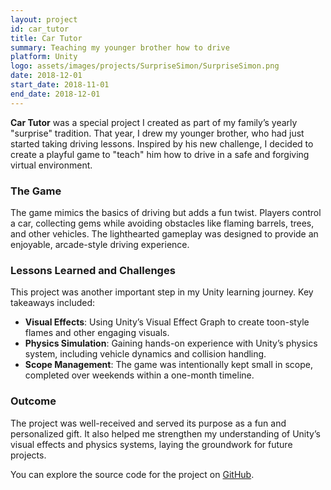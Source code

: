 ```yaml
---
layout: project
id: car_tutor
title: Car Tutor
summary: Teaching my younger brother how to drive
platform: Unity
logo: assets/images/projects/SurpriseSimon/SurpriseSimon.png
date: 2018-12-01
start_date: 2018-11-01
end_date: 2018-12-01
---
```


**Car Tutor** was a special project I created as part of my family’s yearly "surprise" tradition. That year, I drew my younger brother, who had just started taking driving lessons. Inspired by his new challenge, I decided to create a playful game to "teach" him how to drive in a safe and forgiving virtual environment.

### The Game
The game mimics the basics of driving but adds a fun twist. Players control a car, collecting gems while avoiding obstacles like flaming barrels, trees, and other vehicles. The lighthearted gameplay was designed to provide an enjoyable, arcade-style driving experience.

### Lessons Learned and Challenges
This project was another important step in my Unity learning journey. Key takeaways included:
- **Visual Effects**: Using Unity’s Visual Effect Graph to create toon-style flames and other engaging visuals.
- **Physics Simulation**: Gaining hands-on experience with Unity’s physics system, including vehicle dynamics and collision handling.
- **Scope Management**: The game was intentionally kept small in scope, completed over weekends within a one-month timeline.

### Outcome
The project was well-received and served its purpose as a fun and personalized gift. It also helped me strengthen my understanding of Unity’s visual effects and physics systems, laying the groundwork for future projects.

You can explore the source code for the project on [GitHub](https://github.com/FlorisDeVries/CarTutor).
